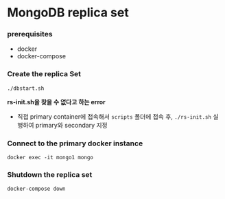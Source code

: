 # MongoDB replica set


### prerequisites

- docker
- docker-compose



### Create the replica Set

`./dbstart.sh`

**rs-init.sh을 찾을 수 없다고 하는 error**

- 직접 primary container에 접속해서 `scripts` 폴더에 접속 후, `./rs-init.sh` 실행하여 primary와 secondary 지정



### Connect to the primary docker instance

`docker exec -it mongo1 mongo`



### Shutdown the replica set

`docker-compose down`

